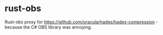 # rust-obs

Rust-obs proxy for https://github.com/oracularhades/hades-compression - because the C# OBS library was annoying.
